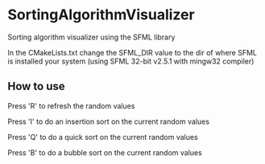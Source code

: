 # SortingAlgorithmVisualizer

Sorting algorithm visualizer using the SFML library

In the CMakeLists.txt change the SFML_DIR value to the dir of where SFML is installed your system
(using SFML 32-bit v2.5.1 with mingw32 compiler)
## How to use

Press 'R' to refresh the random values

Press 'I' to do an insertion sort on the current random values

Press 'Q' to do a quick sort on the current random values

Press 'B' to do a bubble sort on the current random values